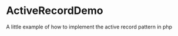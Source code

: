 ActiveRecordDemo
================

A little example of how to implement the active record pattern in php
